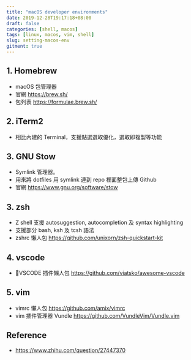 ```yaml
---
title: "macOS developer environments"
date: 2019-12-28T19:17:18+08:00
draft: false
categories: [shell, macos]
tags: [linux, macos, vim, shell]
slug: setting-macos-env
gitment: true
---
```


## 1. Homebrew

- macOS 包管理器
- 官網
  <https://brew.sh/>
- 包列表
  <https://formulae.brew.sh/>

## 2. iTerm2

- 相比內建的 Terminal，支援點選選取優化，選取即複製等功能

## 3. GNU Stow

- Symlink 管理器。
- 用來將 dotfiles 用 symlink 連到 repo 裡面整包上傳 Github
- 官網 <https://www.gnu.org/software/stow>

## 3. zsh

- Z shell 支援 autosuggestion, autocompletion 及 syntax highlighting
- 支援部分 bash, ksh 及 tcsh 語法
- zshrc 懶人包 <https://github.com/unixorn/zsh-quickstart-kit>

## 4. vscode

- VSCODE 插件懶人包 <https://github.com/viatsko/awesome-vscode>

## 5. vim

- vimrc 懶人包 <https://github.com/amix/vimrc>
- vim 插件管理器 Vundle <https://github.com/VundleVim/Vundle.vim>

## Reference

- <https://www.zhihu.com/question/27447370>
